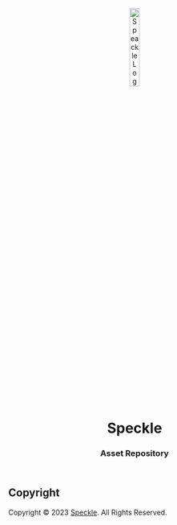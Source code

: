 <header>
<p align="center">
    <img src="" width="20%" height="20%" alt="Speackle Logo">
</p>
<h1 align='center' style='border-bottom: none;'>Speckle</h1>
<h3 align='center'>Asset Repository</h3>
</header>



## Copyright

Copyright &copy; 2023 [Speckle](https://www.speckle.org/ "Speckle website"). All Rights Reserved.